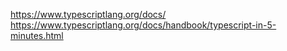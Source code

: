 https://www.typescriptlang.org/docs/
https://www.typescriptlang.org/docs/handbook/typescript-in-5-minutes.html

